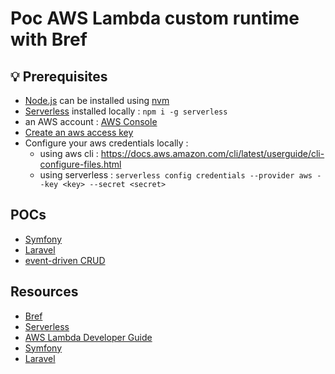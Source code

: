 # Poc AWS Lambda custom runtime with Bref

## :bulb: Prerequisites

- [Node.js](https://nodejs.org/en/) can be installed using [nvm](https://github.com/nvm-sh/nvm)
- [Serverless](https://www.serverless.com/) installed locally : `npm i -g serverless`
- an AWS account : [AWS Console](https://aws.amazon.com/)
- [Create an aws access key](https://aws.amazon.com/premiumsupport/knowledge-center/create-access-key/)
- Configure your aws credentials locally :
  - using aws cli : https://docs.aws.amazon.com/cli/latest/userguide/cli-configure-files.html
  - using serverless : `serverless config credentials --provider aws --key <key> --secret <secret>`

## POCs

- [Symfony](./symfony/README.md)
- [Laravel](./Laravel/README.md)
- [event-driven CRUD](./event-driven-crud/README.md)

## Resources

- [Bref](https://bref.sh/)
- [Serverless](https://www.serverless.com/)
- [AWS Lambda Developer Guide](https://docs.aws.amazon.com/lambda/latest/dg/welcome.html)
- [Symfony](https://symfony.com/doc/current/setup.html)
- [Laravel](https://laravel.com/docs/9.x/installation)